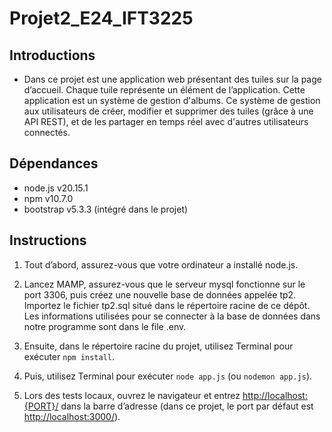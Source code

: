 # Projet2_E24_IFT3225

## Introductions

- Dans ce projet est une application web présentant des tuiles sur la page d’accueil. Chaque tuile représente un élément de l’application. Cette application est un système de gestion d'albums. Ce système de gestion aux utilisateurs de créer, modifier et supprimer des tuiles (grâce à une API REST), et de les partager en temps réel avec d'autres utilisateurs connectés.

## Dépendances

- node.js v20.15.1
- npm v10.7.0
- bootstrap v5.3.3 (intégré dans le projet)

## Instructions

1. Tout d’abord, assurez-vous que votre ordinateur a installé node.js.
2. Lancez MAMP, assurez-vous que le serveur mysql fonctionne sur le port 3306, puis créez une nouvelle base de données appelée tp2. Importez le fichier tp2.sql situé dans le répertoire racine de ce dépôt. Les informations utilisées pour se connecter à la base de données dans notre programme sont dans le file .env.
3. Ensuite, dans le répertoire racine du projet, utilisez Terminal pour exécuter `npm install`.

4. Puis, utilisez Terminal pour exécuter `node app.js` (ou `nodemon app.js`).
5. Lors des tests locaux, ouvrez le navigateur et entrez <http://localhost:{PORT}/> dans la barre d’adresse (dans ce projet, le port par défaut est <http://localhost:3000/>).
